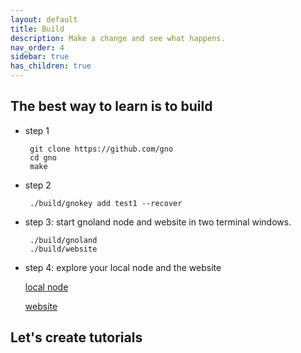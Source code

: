 ```yaml
---
layout: default
title: Build
description: Make a change and see what happens.
nav_order: 4
sidebar: true
has_children: true
---
```



## The best way to learn is to build
    
 - step 1
 
        git clone https://github.com/gno
        cd gno
        make
        
 - step 2
    
        ./build/gnokey add test1 --recover 

 - step 3: start gnoland node and website in two terminal windows. 

        ./build/gnoland
        ./build/website
        
 - step 4: explore your local node and the website
 
      [local node](http://localhost:26657)
  
      [website](http://localhost:8888)
    
   
    
## Let's create tutorials 
